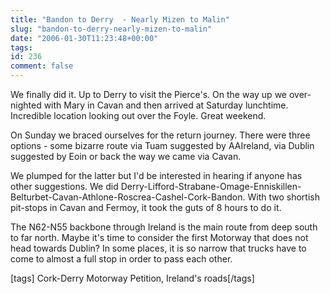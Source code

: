 ```yaml
---
title: "Bandon to Derry  - Nearly Mizen to Malin"
slug: "bandon-to-derry-nearly-mizen-to-malin"
date: "2006-01-30T11:23:48+00:00"
tags:
id: 236
comment: false
---
```


We finally did it. Up to Derry to visit the Pierce's. On the way up we over-nighted with Mary in Cavan and then arrived at Saturday lunchtime. Incredible location looking out over the Foyle. Great weekend.

On Sunday we braced ourselves for the return journey. There were three options - some bizarre route via Tuam suggested by AAIreland, via Dublin suggested by Eoin or back the way we came via Cavan.

We plumped for the latter but I'd be interested in hearing if anyone has other suggestions. We did Derry-Lifford-Strabane-Omage-Enniskillen-Belturbet-Cavan-Athlone-Roscrea-Cashel-Cork-Bandon. With two shortish pit-stops in Cavan and Fermoy, it took the guts of 8 hours to do it.

The N62-N55 backbone through Ireland is the main route from deep south to far north. Maybe it's time to consider the first Motorway that does not head towards Dublin? In some places, it is so narrow that trucks have to come to almost a full stop in order to pass each other.

[tags] Cork-Derry Motorway Petition, Ireland's roads[/tags]
